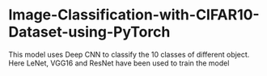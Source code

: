 # Image-Classification-with-CIFAR10-Dataset-using-PyTorch
This model uses Deep CNN to classify the 10 classes of different object.
Here LeNet, VGG16 and ResNet have been used to train the model
